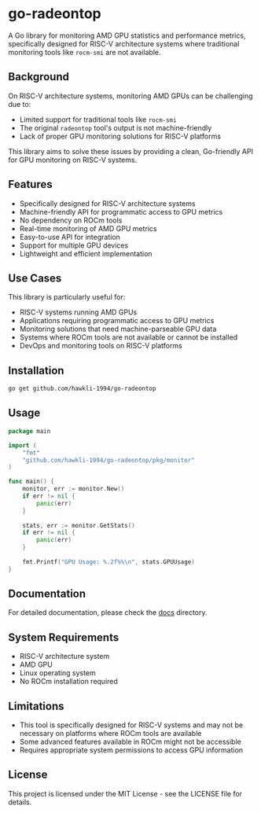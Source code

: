# go-radeontop

A Go library for monitoring AMD GPU statistics and performance metrics, specifically designed for RISC-V architecture systems where traditional monitoring tools like `rocm-smi` are not available.

## Background

On RISC-V architecture systems, monitoring AMD GPUs can be challenging due to:
- Limited support for traditional tools like `rocm-smi`
- The original `radeontop` tool's output is not machine-friendly
- Lack of proper GPU monitoring solutions for RISC-V platforms

This library aims to solve these issues by providing a clean, Go-friendly API for GPU monitoring on RISC-V systems.

## Features

- Specifically designed for RISC-V architecture systems
- Machine-friendly API for programmatic access to GPU metrics
- No dependency on ROCm tools
- Real-time monitoring of AMD GPU metrics
- Easy-to-use API for integration
- Support for multiple GPU devices
- Lightweight and efficient implementation

## Use Cases

This library is particularly useful for:
- RISC-V systems running AMD GPUs
- Applications requiring programmatic access to GPU metrics
- Monitoring solutions that need machine-parseable GPU data
- Systems where ROCm tools are not available or cannot be installed
- DevOps and monitoring tools on RISC-V platforms

## Installation

```bash
go get github.com/hawkli-1994/go-radeontop
```

## Usage

```go
package main

import (
    "fmt"
    "github.com/hawkli-1994/go-radeontop/pkg/monitor"
)

func main() {
    monitor, err := monitor.New()
    if err != nil {
        panic(err)
    }
    
    stats, err := monitor.GetStats()
    if err != nil {
        panic(err)
    }
    
    fmt.Printf("GPU Usage: %.2f%%\n", stats.GPUUsage)
}
```

## Documentation

For detailed documentation, please check the [docs](./docs) directory.

## System Requirements

- RISC-V architecture system
- AMD GPU
- Linux operating system
- No ROCm installation required

## Limitations

- This tool is specifically designed for RISC-V systems and may not be necessary on platforms where ROCm tools are available
- Some advanced features available in ROCm might not be accessible
- Requires appropriate system permissions to access GPU information

## License

This project is licensed under the MIT License - see the LICENSE file for details.

